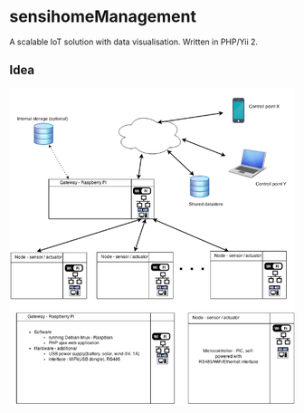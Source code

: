 # sensihomeManagement

A scalable IoT solution with data visualisation. Written in PHP/Yii 2.

##	Idea
![alt text](imgs/Master.png)